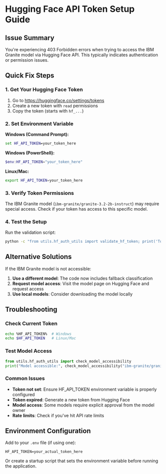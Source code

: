 # Hugging Face API Token Setup Guide

## Issue Summary
You're experiencing 403 Forbidden errors when trying to access the IBM Granite model via Hugging Face API. This typically indicates authentication or permission issues.

## Quick Fix Steps

### 1. Get Your Hugging Face Token
1. Go to https://huggingface.co/settings/tokens
2. Create a new token with `read` permissions
3. Copy the token (starts with `hf_...`)

### 2. Set Environment Variable

**Windows (Command Prompt):**
```cmd
set HF_API_TOKEN=your_token_here
```

**Windows (PowerShell):**
```powershell
$env:HF_API_TOKEN="your_token_here"
```

**Linux/Mac:**
```bash
export HF_API_TOKEN=your_token_here
```

### 3. Verify Token Permissions
The IBM Granite model (`ibm-granite/granite-3.2-2b-instruct`) may require special access. Check if your token has access to this specific model.

### 4. Test the Setup
Run the validation script:
```bash
python -c "from utils.hf_auth_utils import validate_hf_token; print('Token valid:', validate_hf_token())"
```

## Alternative Solutions

If the IBM Granite model is not accessible:

1. **Use a different model**: The code now includes fallback classification
2. **Request model access**: Visit the model page on Hugging Face and request access
3. **Use local models**: Consider downloading the model locally

## Troubleshooting

### Check Current Token
```bash
echo %HF_API_TOKEN%  # Windows
echo $HF_API_TOKEN   # Linux/Mac
```

### Test Model Access
```python
from utils.hf_auth_utils import check_model_accessibility
print("Model accessible:", check_model_accessibility("ibm-granite/granite-3.2-2b-instruct"))
```

### Common Issues
- **Token not set**: Ensure HF_API_TOKEN environment variable is properly configured
- **Token expired**: Generate a new token from Hugging Face
- **Model access**: Some models require explicit approval from the model owner
- **Rate limits**: Check if you've hit API rate limits

## Environment Configuration

Add to your `.env` file (if using one):
```
HF_API_TOKEN=your_actual_token_here
```

Or create a startup script that sets the environment variable before running the application.
